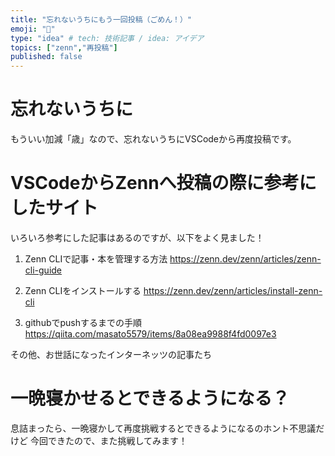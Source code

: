 ```yaml
---
title: "忘れないうちにもう一回投稿（ごめん！）"
emoji: "🙏"
type: "idea" # tech: 技術記事 / idea: アイデア
topics: ["zenn","再投稿"]
published: false
---
```

# 忘れないうちに
もういい加減「歳」なので、忘れないうちにVSCodeから再度投稿です。

# VSCodeからZennへ投稿の際に参考にしたサイト
いろいろ参考にした記事はあるのですが、以下をよく見ました！

1. Zenn CLIで記事・本を管理する方法
https://zenn.dev/zenn/articles/zenn-cli-guide

2. Zenn CLIをインストールする
https://zenn.dev/zenn/articles/install-zenn-cli

3. githubでpushするまでの手順
https://qiita.com/masato5579/items/8a08ea9988f4fd0097e3

その他、お世話になったインターネッツの記事たち

# 一晩寝かせるとできるようになる？
息詰まったら、一晩寝かして再度挑戦するとできるようになるのホント不思議だけど
今回できたので、また挑戦してみます！